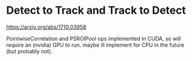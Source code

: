 # Detect to Track and Track to Detect

https://arxiv.org/abs/1710.03958

PointwiseCorrelation and PSROIPool ops implemented in CUDA, so will require
an (nvidia) GPU to run.
maybe ill implement for CPU in the future (but probably not).
